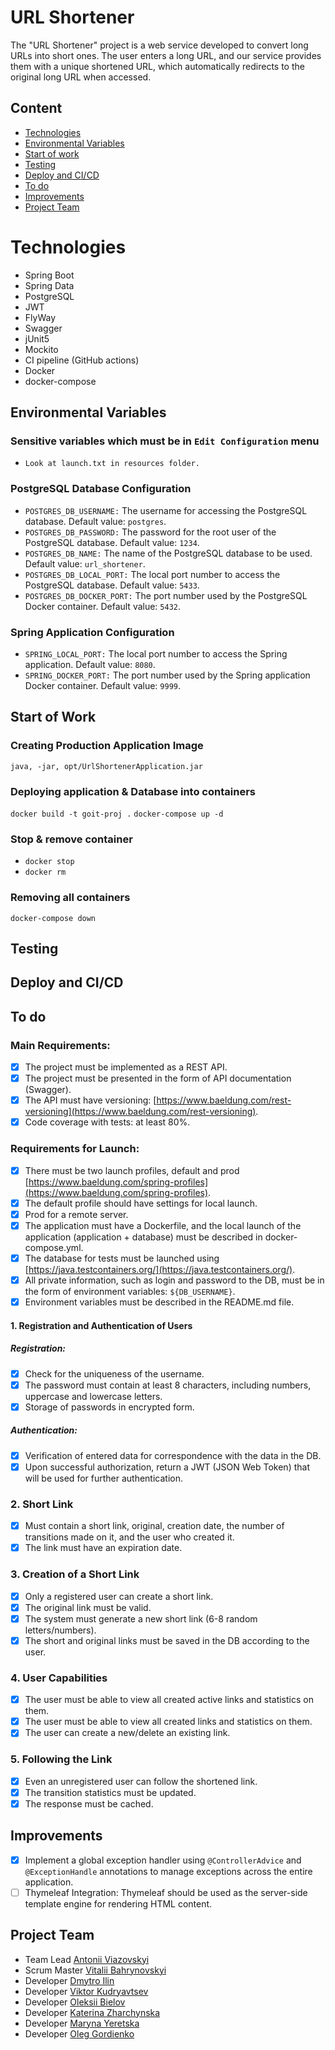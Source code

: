 # URL Shortener
The "URL Shortener" project is a web service developed to convert long URLs into short ones. The user enters a long URL, and our service provides them with a unique shortened URL, which automatically redirects to the original long URL when accessed.
## Content
- [Technologies](#technologies)
- [Environmental Variables](#environmental-variables)
- [Start of work](#start-of-work)
- [Testing](#testing)
- [Deploy and CI/CD](#deploy-and-cicd)
- [To do](#to-do)
- [Improvements](#improvements)
- [Project Team](#project-team)
# Technologies
 + Spring Boot
 + Spring Data
 + PostgreSQL
 + JWT
 + FlyWay
 + Swagger
 + jUnit5
 + Mockito
 + CI pipeline (GitHub actions)
 + Docker
 + docker-compose
## Environmental Variables
### Sensitive variables which must be in `Edit Configuration` menu
- ```Look at launch.txt in resources folder.```
### PostgreSQL Database Configuration
- ```POSTGRES_DB_USERNAME:``` The username for accessing the PostgreSQL database. Default value: ```postgres```.
- ```POSTGRES_DB_PASSWORD:``` The password for the root user of the PostgreSQL database. Default value: ```1234```.
- ```POSTGRES_DB_NAME:``` The name of the PostgreSQL database to be used. Default value: ```url_shortener```.
- ```POSTGRES_DB_LOCAL_PORT:``` The local port number to access the PostgreSQL database. Default value: ```5433```.
- ```POSTGRES_DB_DOCKER_PORT:``` The port number used by the PostgreSQL Docker container. Default value: ```5432```.
### Spring Application Configuration
- ```SPRING_LOCAL_PORT:``` The local port number to access the Spring application. Default value: ```8080```.
- ```SPRING_DOCKER_PORT:``` The port number used by the Spring application Docker container. Default value: ```9999```.
## Start of Work
### Creating Production Application Image
```java, -jar, opt/UrlShortenerApplication.jar```
### Deploying application & Database into containers
```docker build -t goit-proj .```
```docker-compose up -d```
### Stop & remove container
 - ```docker stop```
 - ```docker rm```
### Removing all containers
```docker-compose down```
## Testing
## Deploy and CI/CD
## To do
### Main Requirements:
 - [x] The project must be implemented as a REST API.
 - [x] The project must be presented in the form of API documentation (Swagger).
 - [x] The API must have versioning: [https://www.baeldung.com/rest-versioning](https://www.baeldung.com/rest-versioning).
 - [x] Code coverage with tests: at least 80%.
### Requirements for Launch:
 - [x] There must be two launch profiles, default and prod [https://www.baeldung.com/spring-profiles](https://www.baeldung.com/spring-profiles).
 - [x] The default profile should have settings for local launch.
 - [x] Prod for a remote server.
 - [x] The application must have a Dockerfile, and the local launch of the application (application + database) must be described in docker-compose.yml.
 - [x] The database for tests must be launched using [https://java.testcontainers.org/](https://java.testcontainers.org/).
 - [x] All private information, such as login and password to the DB, must be in the form of environment variables: ```${DB_USERNAME}```.
 - [x] Environment variables must be described in the README.md file.
#### 1. Registration and Authentication of Users
##### Registration:
 - [x] Check for the uniqueness of the username.
 - [x] The password must contain at least 8 characters, including numbers, uppercase and lowercase letters.
 - [x] Storage of passwords in encrypted form.
##### Authentication:
 - [x] Verification of entered data for correspondence with the data in the DB.
 - [x] Upon successful authorization, return a JWT (JSON Web Token) that will be used for further authentication.
### 2. Short Link
 - [x] Must contain a short link, original, creation date, the number of transitions made on it, and the user who created it.
 - [x] The link must have an expiration date.
### 3. Creation of a Short Link
 - [x] Only a registered user can create a short link.
 - [x] The original link must be valid.
 - [x] The system must generate a new short link (6-8 random letters/numbers).
 - [x] The short and original links must be saved in the DB according to the user.
### 4. User Capabilities
 - [x] The user must be able to view all created active links and statistics on them.
 - [x] The user must be able to view all created links and statistics on them.
 - [x] The user can create a new/delete an existing link.

### 5. Following the Link
 - [x] Even an unregistered user can follow the shortened link.
 - [x] The transition statistics must be updated.
 - [x] The response must be cached.
## Improvements
 - [x] Implement a global exception handler using ```@ControllerAdvice``` and ```@ExceptionHandle``` annotations to manage exceptions across the entire application.
 - [ ] Thymeleaf Integration: Thymeleaf should be used as the server-side template engine for rendering HTML content.
## Project Team
 - Team Lead [Antonii Viazovskyi](https://github.com/AntoniiViazovskyi)
 - Scrum Master [Vitalii Bahrynovskyi](https://github.com/bagrik571)
 - Developer [Dmytro Ilin](https://github.com/Dmitriy2028)
 - Developer [Viktor Kudryavtsev](https://github.com/vikadmin88)
 - Developer [Oleksii Bielov](https://github.com/Belimbb)
 - Developer [Katerina Zharchynska](https://github.com/Zharch1541)
 - Developer [Maryna Yeretska](https://github.com/MNN1107)
 - Developer [Oleg Gordienko](https://github.com/Holmc555)